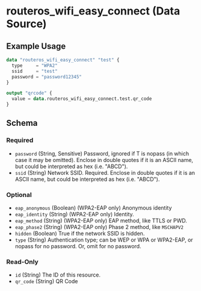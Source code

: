 # routeros_wifi_easy_connect (Data Source)


## Example Usage
```terraform
data "routeros_wifi_easy_connect" "test" {
  type     = "WPA2"
  ssid     = "test"
  password = "password12345"
}

output "qrcode" {
  value = data.routeros_wifi_easy_connect.test.qr_code
}
```

<!-- schema generated by tfplugindocs -->
## Schema

### Required

- `password` (String, Sensitive) Password, ignored if T is nopass (in which case it may be omitted). Enclose in double quotes if it is an ASCII name, but could be interpreted as hex (i.e. "ABCD").
- `ssid` (String) Network SSID. Required. Enclose in double quotes if it is an ASCII name, but could be interpreted as hex (i.e. "ABCD").

### Optional

- `eap_anonymous` (Boolean) (WPA2-EAP only) Anonymous identity
- `eap_identity` (String) (WPA2-EAP only) Identity.
- `eap_method` (String) (WPA2-EAP only) EAP method, like TTLS or PWD.
- `eap_phase2` (String) (WPA2-EAP only) Phase 2 method, like `MSCHAPV2`
- `hidden` (Boolean) True if the network SSID is hidden.
- `type` (String) Authentication type; can be WEP or WPA or WPA2-EAP, or nopass for no password. Or, omit for no password.

### Read-Only

- `id` (String) The ID of this resource.
- `qr_code` (String) QR Code


